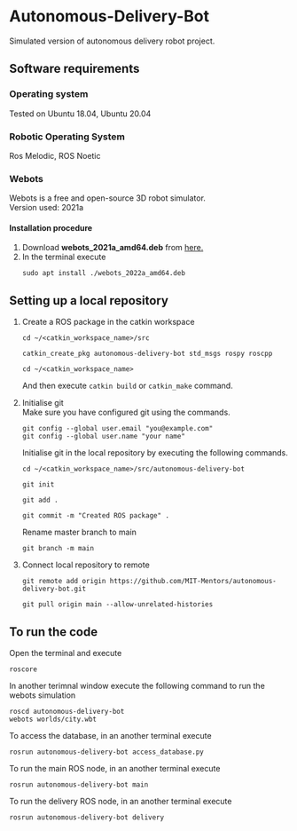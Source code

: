 # Autonomous-Delivery-Bot
Simulated version of autonomous delivery robot project.

## Software requirements

### Operating system
Tested on Ubuntu 18.04, Ubuntu 20.04

### Robotic Operating System
Ros Melodic, ROS Noetic

### Webots
Webots is a free and open-source 3D robot simulator.<br />
Version used: 2021a

#### Installation procedure
1. Download **webots_2021a_amd64.deb** from [here.](https://github.com/cyberbotics/webots/releases/download/R2021a/webots_2021a_amd64.deb)
2. In the terminal execute  
    ```
    sudo apt install ./webots_2022a_amd64.deb
    ```

## Setting up a local repository
1. Create a ROS package in the catkin workspace
    ```
    cd ~/<catkin_workspace_name>/src
    ```
    ```
    catkin_create_pkg autonomous-delivery-bot std_msgs rospy roscpp
    ```
    ```
    cd ~/<catkin_workspace_name>
    ```
    And then execute ```catkin build``` or ```catkin_make``` command.

2. Initialise git <br />
Make sure you have configured git using the commands.
    ```
    git config --global user.email "you@example.com"
    git config --global user.name "your name"
    ```
    Initialise git in the local repository by executing the following commands.
    ```
    cd ~/<catkin_workspace_name>/src/autonomous-delivery-bot
    ```
    ```
    git init
    ```
    ```
    git add .
    ```
    ```
    git commit -m "Created ROS package" .
    ```
    Rename master branch to main
    ```
    git branch -m main
    ```

3.  Connect local repository to remote
    ```
    git remote add origin https://github.com/MIT-Mentors/autonomous-delivery-bot.git
    ```
    ```
    git pull origin main --allow-unrelated-histories
    ```
    
## To run the code
Open the terminal and execute
```
roscore
```
In another terimnal window execute the following command to run the webots simulation
```
roscd autonomous-delivery-bot
webots worlds/city.wbt
```
To access the database, in an another terminal execute  
```
rosrun autonomous-delivery-bot access_database.py
```
To run the main ROS node, in an another terminal execute  
```
rosrun autonomous-delivery-bot main
```
To run the delivery ROS node, in an another terminal execute  
```
rosrun autonomous-delivery-bot delivery
```